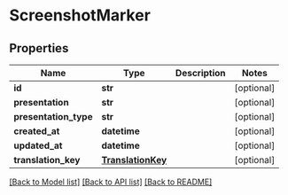 # ScreenshotMarker

## Properties
Name | Type | Description | Notes
------------ | ------------- | ------------- | -------------
**id** | **str** |  | [optional] 
**presentation** | **str** |  | [optional] 
**presentation_type** | **str** |  | [optional] 
**created_at** | **datetime** |  | [optional] 
**updated_at** | **datetime** |  | [optional] 
**translation_key** | [**TranslationKey**](TranslationKey.md) |  | [optional] 

[[Back to Model list]](../README.md#documentation-for-models) [[Back to API list]](../README.md#documentation-for-api-endpoints) [[Back to README]](../README.md)


